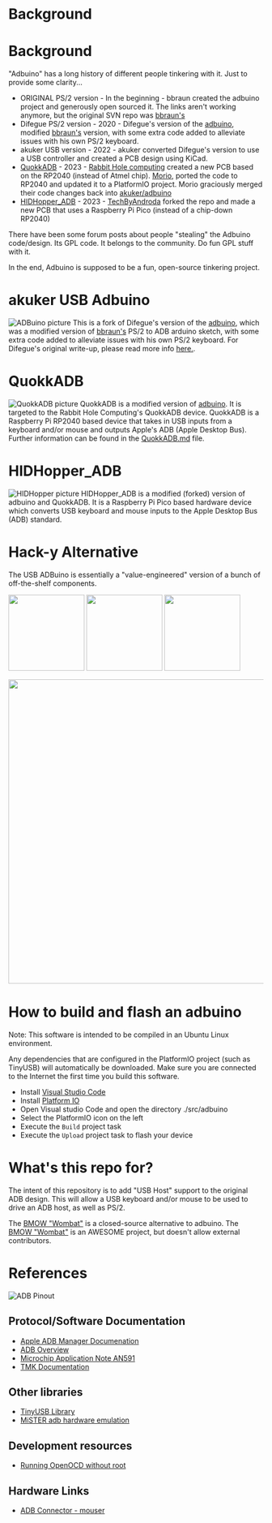 # Background

# Background

"Adbuino" has a long history of different people tinkering with it. Just to provide some clarity...

- ORIGINAL PS/2 version - In the beginning - bbraun created the adbuino project and generously open sourced it. The links aren't working anymore, but the original SVN repo was [bbraun's](http://synack.net/svn/adbduino/)
- Difegue PS/2 version - 2020 - Difegue's version of the [adbuino](https://github.com/Difegue/Chaotic-Realm), modified [bbraun's](http://synack.net/svn/adbduino/) version, with some extra code added to alleviate issues with his own PS/2 keyboard.
- akuker USB version - 2022 - akuker converted Difegue's version to use a USB controller and created a PCB design using KiCad.
- [QuokkADB](QuokkADB.md) - 2023 - [Rabbit Hole computing](https://github.com/rabbitholecomputing) created a new PCB based on the RP2040 (instead of Atmel chip). [Morio](https://github.com/morio), ported the code to RP2040 and updated it to a PlatformIO project. Morio graciously merged their code changes back into [akuker/adbuino](http://github.com/akuker/adbuino)
- [HIDHopper_ADB](https://github.com/TechByAndroda/HIDHopper_ADB) - 2023 - [TechByAndroda](https://github.com/TechByAndroda) forked the repo and made a new PCB that uses a Raspberry Pi Pico (instead of a chip-down RP2040)

There have been some forum posts about people "stealing" the Adbuino code/design. Its GPL code. It belongs to the community. Do fun GPL stuff with it. 

In the end, Adbuino is supposed to be a fun, open-source tinkering project.

# akuker USB Adbuino
![ADBuino picture](images/adbuino_0p9.png)
This is a fork of Difegue's version of the [adbuino](https://github.com/Difegue/Chaotic-Realm), which was a modified version of [bbraun's](http://synack.net/svn/adbduino/) PS/2 to ADB arduino sketch, with some extra code added to alleviate issues with his own PS/2 keyboard.  For Difegue's original write-up, please read more info [here.](https://tvc-16.science/adbuino-ps2.html).

# QuokkADB
![QuokkADB picture](images/quokkadb-in-case.jpg)
QuokkADB is a modified version of [adbuino](https://github.com/akuker/adbuino). It is targeted to the Rabbit Hole Computing's QuokkADB device. QuokkADB is a Raspberry Pi RP2040 based device that takes in USB inputs from a keyboard and/or mouse and outputs Apple's ADB (Apple Desktop Bus).  Further information can be found in the [QuokkADB.md](QuokkADB.md) file. 

# HIDHopper_ADB
![HIDHopper picture](images/HIDHopper_Front_WithHat.jpeg)
HIDHopper_ADB is a modified (forked) version of adbuino and QuokkADB. It is a Raspberry Pi Pico based hardware device which converts USB keyboard and mouse inputs to the Apple Desktop Bus (ADB) standard.

# Hack-y Alternative
The USB ADBuino is essentially a "value-engineered" version of a bunch of off-the-shelf components. 

<a href="https://www.sparkfun.com/products/11021"><img src="images/arduino_uno.jpg" width="150"/></a> <a href="https://www.sparkfun.com/products/9947"><img src="images/host_shield.jpg" width="150"/></a> 
<a href="https://www.sparkfun.com/products/12009"><img src="images/logic_level_converter.jpg" width="150"/></a>

<img src="images/hacky_adbuino.png" width="600"/>

# How to build and flash an adbuino

Note: This software is intended to be compiled in an Ubuntu Linux environment.

Any dependencies that are configured in the PlatformIO project (such as TinyUSB) will automatically be downloaded. Make sure you are connected to the Internet the first time you build this software.

- Install [Visual Studio Code](https://code.visualstudio.com/)
- Install [Platform IO](https://platformio.org/install)
- Open Visual studio Code and open the directory ./src/adbuino
- Select the PlatformIO icon on the left
- Execute the `Build` project task
- Execute the `Upload` project task to flash your device

# What's this repo for?

The intent of this repository is to add "USB Host" support to the original ADB design. This will allow a USB keyboard and/or mouse to be used to drive an ADB host, as well as PS/2. 

The [BMOW "Wombat"](https://www.bigmessowires.com/usb-wombat/) is a closed-source alternative to adbuino. The [BMOW "Wombat"](https://www.bigmessowires.com/usb-wombat/) is an AWESOME project, but doesn't allow external contributors. 

# References
![ADB Pinout](images/adb_pinout.png)

## Protocol/Software Documentation
- [Apple ADB Manager Documenation](https://developer.apple.com/library/archive/documentation/mac/pdf/Devices/ADB_Manager.pdf)
- [ADB Overview](https://www.lopaciuk.eu/2021/03/26/apple-adb-protocol.html)
- [Microchip Application Note AN591](http://www.t-es-t.hu/download/microchip/an591b.pdf)
- [TMK Documentation](https://github.com/tmk/tmk_keyboard/wiki/Apple-Desktop-Bus)

## Other libraries
- [TinyUSB Library](https://github.com/raspberrypi/tinyusb)
- [MiSTER adb hardware emulation](https://github.com/mist-devel/plus_too/blob/master/adb.v)

## Development resources
- [Running OpenOCD without root](https://forgge.github.io/theCore/guides/running-openocd-without-sudo.html)

## Hardware Links
- [ADB Connector - mouser](https://www.mouser.com/ProductDetail/TE-Connectivity/5749181-1?qs=XlZqES4cpWbRcAMR%2FcJqkQ%3D%3D)
